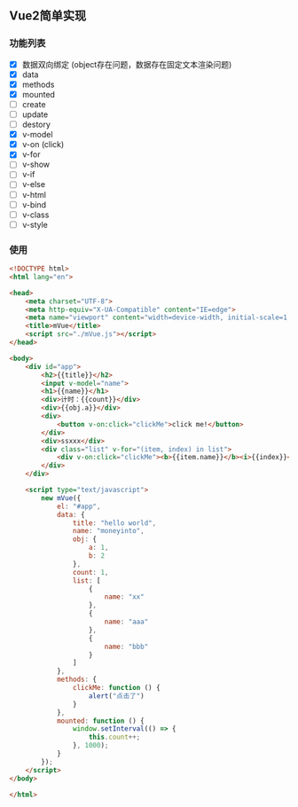 ## Vue2简单实现
### 功能列表
- [x] 数据双向绑定 (object存在问题，数据存在固定文本渲染问题)
- [x] data
- [x] methods
- [x] mounted
- [ ] create
- [ ] update
- [ ] destory
- [x] v-model
- [x] v-on (click)
- [x] v-for
- [ ] v-show
- [ ] v-if
- [ ] v-else
- [ ] v-html
- [ ] v-bind
- [ ] v-class
- [ ] v-style

### 使用
```html
<!DOCTYPE html>
<html lang="en">

<head>
    <meta charset="UTF-8">
    <meta http-equiv="X-UA-Compatible" content="IE=edge">
    <meta name="viewport" content="width=device-width, initial-scale=1.0">
    <title>mVue</title>
    <script src="./mVue.js"></script>
</head>

<body>
    <div id="app">
        <h2>{{title}}</h2>
        <input v-model="name">
        <h1>{{name}}</h1>
        <div>计时：{{count}}</div>
        <div>{{obj.a}}</div>
        <div>
            <button v-on:click="clickMe">click me!</button>
        </div>
        <div>ssxxx</div>
        <div class="list" v-for="(item, index) in list">
            <div v-on:click="clickMe"><b>{{item.name}}</b><i>{{index}}</i></div>
        </div>
    </div>

    <script type="text/javascript">
        new mVue({
            el: "#app",
            data: {
                title: "hello world",
                name: "moneyinto",
                obj: {
                    a: 1,
                    b: 2
                },
                count: 1,
                list: [
                    {
                        name: "xx"
                    },
                    {
                        name: "aaa"
                    },
                    {
                        name: "bbb"
                    }
                ]
            },
            methods: {
                clickMe: function () {
                    alert("点击了")
                }
            },
            mounted: function () {
                window.setInterval(() => {
                    this.count++;
                }, 1000);
            }
        });
    </script>
</body>

</html>
```